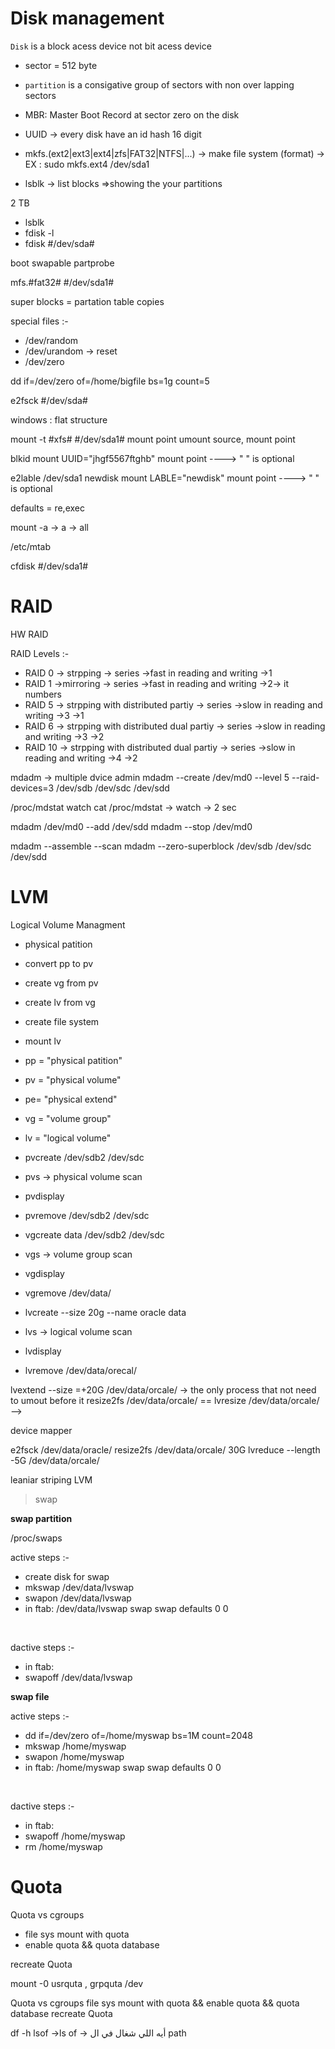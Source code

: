 Disk management
================

``Disk`` is a block acess device not bit acess device
- sector = 512 byte
- ``partition`` is a consigative group of sectors with non over lapping sectors
- MBR: Master Boot Record at sector zero on the disk

- UUID -> every disk have an id hash 16 digit


- mkfs.(ext2|ext3|ext4|zfs|FAT32|NTFS|...) -> make file system (format) -> EX : sudo mkfs.ext4 /dev/sda1

- lsblk -> list blocks =>showing the your partitions


2 TB



- lsblk
- fdisk -l
- fdisk #/dev/sda#


boot swapable
partprobe


mfs.#fat32# #/dev/sda1#


super blocks = partation table copies


special files :-
- /dev/random
- /dev/urandom -> reset
- /dev/zero


dd if=/dev/zero of=/home/bigfile bs=1g count=5

e2fsck #/dev/sda#





windows : flat structure


mount -t #xfs# #/dev/sda1# mount point
umount source, mount point


blkid
mount UUID="jhgf5567ftghb" mount point     ----> " " is optional

e2lable /dev/sda1 newdisk
mount LABLE="newdisk" mount point     ----> " " is optional






defaults = re,exec



mount -a                               -> a -> all


/etc/mtab

cfdisk #/dev/sda1#





RAID
=====
 HW RAID




RAID Levels :-
- RAID 0 -> strpping  -> series ->fast in reading and writing ->1
- RAID 1 ->mirroring -> series ->fast in reading and writing ->2-> it numbers
- RAID 5 -> strpping with distributed partiy -> series ->slow in reading and writing ->3 ->1
- RAID 6 -> strpping with distributed dual partiy -> series ->slow in reading and writing ->3 ->2
- RAID 10 -> strpping with distributed dual partiy -> series ->slow in reading and writing ->4 ->2


mdadm -> multiple dvice admin
mdadm --create /dev/md0 --level 5 --raid-devices=3 /dev/sdb /dev/sdc /dev/sdd

/proc/mdstat
watch cat /proc/mdstat     -> watch -> 2 sec


mdadm /dev/md0 --add /dev/sdd
mdadm --stop /dev/md0

mdadm --assemble --scan
mdadm --zero-superblock /dev/sdb /dev/sdc /dev/sdd












LVM
====
Logical Volume Managment

- physical patition
- convert pp to pv
- create vg from pv
- create lv from vg
- create file system
- mount lv



- pp = "physical patition"
- pv = "physical volume"
- pe= "physical extend"
- vg = "volume group"
- lv = "logical volume"


- pvcreate /dev/sdb2 /dev/sdc
- pvs -> physical volume scan
- pvdisplay
- pvremove /dev/sdb2 /dev/sdc



- vgcreate data /dev/sdb2 /dev/sdc
- vgs -> volume group scan
- vgdisplay
- vgremove /dev/data/



- lvcreate --size 20g --name oracle data
- lvs -> logical volume scan
- lvdisplay
- lvremove /dev/data/orecal/



lvextend --size =+20G /dev/data/orcale/  -> the only process that not need to umout before it 
resize2fs /dev/data/orcale/  == lvresize /dev/data/orcale/ -->


device mapper


e2fsck /dev/data/oracle/
resize2fs /dev/data/orcale/ 30G
lvreduce --length -5G /dev/data/orcale/


leaniar striping LVM



> swap


__swap partition__ 

/proc/swaps




active steps :-
- create disk for swap
- mkswap /dev/data/lvswap
- swapon /dev/data/lvswap
- in ftab:      /dev/data/lvswap   swap   swap   defaults   0   0

<br>

dactive steps :-

- in ftab:   
- swapoff /dev/data/lvswap

__swap file__ 

active steps :-

- dd if=/dev/zero of=/home/myswap bs=1M count=2048
- mkswap /home/myswap
- swapon /home/myswap
- in ftab:     /home/myswap    swap   swap   defaults   0   0


<br>

dactive steps :-

- in ftab:     
- swapoff /home/myswap
- rm /home/myswap




Quota
======


Quota vs cgroups

- file sys mount with quota
- enable quota && quota database


recreate Quota



mount -0 usrquta , grpquta /dev


Quota vs cgroups
file sys mount with quota && enable quota && quota database
recreate Quota



df -h
lsof ->ls of -> أيه اللي شغال في ال path








